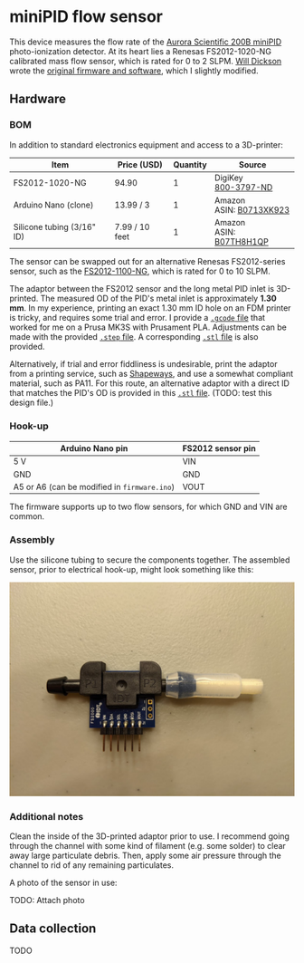 # miniPID flow sensor

This device measures the flow rate of the [Aurora Scientific 200B miniPID](https://aurorascientific.com/products/legacy-applications/environmental-monitoring/minipid-dispersion-sensor/) photo-ionization detector. At its heart lies a Renesas FS2012-1020-NG calibrated mass flow sensor, which is rated for 0 to 2 SLPM. [Will Dickson](https://github.com/willdickson) wrote the [original firmware and software](https://github.com/willdickson/fs2012_flow_sensor), which I slightly modified. 

## Hardware

### BOM

In addition to standard electronics equipment and access to a 3D-printer:

| Item                       | Price (USD)    | Quantity | Source                                                       |
| -------------------------- | -------------- | -------- | ------------------------------------------------------------ |
| FS2012-1020-NG             | 94.90          | 1        | DigiKey <br />[800-3797-ND](https://www.digikey.com/en/products/detail/renesas-electronics-america-inc/FS2012-1020-NG/7645225?s=N4IgjCBcoLQBxVAYygMwIYBsDOBTANCAPZQDaIcADJSALoC%2B9hATGSAGIDKzlYzMYSjxgA5AOJ16QA) |
| Arduino Nano (clone)       | 13.99 / 3      | 1        | Amazon <br />ASIN: [B0713XK923](https://www.amazon.com/ELEGOO-Arduino-ATmega328P-Without-Compatible/dp/B0713XK923/ref=sr_1_2_sspa?dchild=1&keywords=arduino+nano+clone&qid=1614064204&sr=8-2-spons&psc=1&spLa=ZW5jcnlwdGVkUXVhbGlmaWVyPUEzUDZEOUk0VThIM1BIJmVuY3J5cHRlZElkPUEwMTUxMDMwMkhZV1dXNVdQRk43OCZlbmNyeXB0ZWRBZElkPUEwNjcwMjY5M0tNOEVIT0dVR1BLSiZ3aWRnZXROYW1lPXNwX2F0ZiZhY3Rpb249Y2xpY2tSZWRpcmVjdCZkb05vdExvZ0NsaWNrPXRydWU=) |
| Silicone tubing (3/16" ID) | 7.99 / 10 feet | 1        | Amazon <br />ASIN: [B07TH8H1QP](https://www.amazon.com/gp/product/B07TH8H1QP/ref=ppx_yo_dt_b_asin_title_o02_s00?ie=UTF8&th=1) |

The sensor can be swapped out for an alternative Renesas FS2012-series sensor, such as the [FS2012-1100-NG](https://www.digikey.com/en/products/detail/renesas-electronics-america-inc/FS2012-1100-NG/7645220?s=N4IgjCBcoLQBxVAYygMwIYBsDOBTANCAPZQDaIcADJSALoC%2B9hATGSAGIDKzlYzMYMNRgA5AOJ16QA), which is rated for 0 to 10 SLPM. 

The adaptor between the FS2012 sensor and the long metal PID inlet is 3D-printed. The measured OD of the PID's metal inlet is approximately **1.30 mm**. In my experience, printing an exact 1.30 mm ID hole on an FDM printer is tricky, and requires some trial and error. I provide a [`.gcode` file](CAD_files/PID_flow_sensor_for_prusa_mk3s_0.2mm_PLA_MK3S_9m) that worked for me on a Prusa MK3S with Prusament PLA. Adjustments can be made with the provided [`.step` file](CAD_files/PID_flow_sensor_for_prusa_mk3s.step). A corresponding [`.stl` file](CAD_files/PID_flow_sensor_for_prusa_mk3s.stl) is also provided.

Alternatively, if trial and error fiddliness is undesirable, print the adaptor from a printing service, such as [Shapeways](https://www.shapeways.com/), and use a somewhat compliant material, such as PA11. For this route, an alternative adaptor with a direct ID that matches the PID's OD is provided in this [`.stl` file](CAD_files/PID_flow_sensor_for_serviced_PA11.stl). (TODO: test this design file.)

### Hook-up

| Arduino Nano pin                             | FS2012 sensor pin |
| -------------------------------------------- | ----------------- |
| 5 V                                          | VIN               |
| GND                                          | GND               |
| A5 or A6 (can be modified in `firmware.ino`) | VOUT              |

The firmware supports up to two flow sensors, for which GND and VIN are common. 

### Assembly

Use the silicone tubing to secure the components together. The assembled sensor, prior to electrical hook-up, might look something like this:

![Pre-hook-up assembly](docs/assembly.jpg)

### Additional notes

Clean the inside of the 3D-printed adaptor prior to use. I recommend going through the channel with some kind of filament (e.g. some solder) to clear away large particulate debris. Then, apply some air pressure through the channel to rid of any remaining particulates. 

A photo of the sensor in use:

TODO: Attach photo

## Data collection

TODO